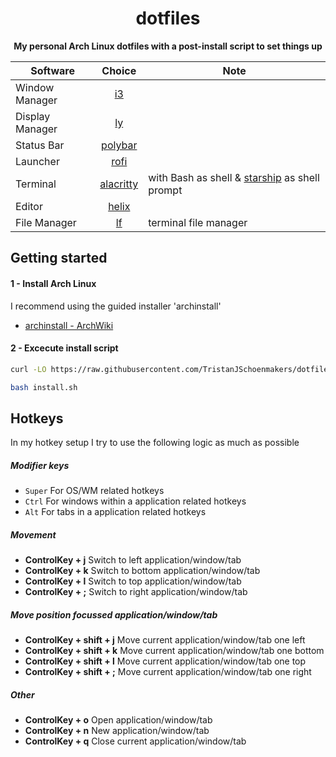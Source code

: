 <div align="center">
  <h1>dotfiles</h1>
  <p>
    <strong>My personal Arch Linux dotfiles with a post-install script to set things up</strong>
  </p>


| Software | Choice | Note
| ------------- |:-------------:|-------------|
| Window Manager | [i3](https://wiki.archlinux.org/title/I3) | 
| Display Manager | [ly](https://github.com/fairyglade/ly) | 
| Status Bar | [polybar](https://github.com/jaagr/polybar) | 
| Launcher | [rofi](https://wiki.archlinux.org/index.php/rofi) | 
| Terminal      | [alacritty](https://github.com/alacritty/alacritty) | with Bash as shell & [starship](https://starship.rs/) as shell prompt
| Editor      | [helix](https://github.com/helix-editor/helix) | 
| File Manager | [lf](https://github.com/gokcehan/lf) | terminal file manager


</div>


## Getting started


#### 1 - Install Arch Linux

I recommend using the guided installer 'archinstall'

- [archinstall - ArchWiki](https://wiki.archlinux.org/title/Archinstall)


#### 2 - Excecute install script

``` bash
curl -LO https://raw.githubusercontent.com/TristanJSchoenmakers/dotfiles/main/install.sh

bash install.sh
```


## Hotkeys

In my hotkey setup I try to use the following logic as much as possible


##### Modifier keys

- `Super` For OS/WM related hotkeys
- `Ctrl` For windows within a application related hotkeys
- `Alt` For tabs in a application related hotkeys


##### Movement

- **ControlKey + j** Switch to left application/window/tab
- **ControlKey + k** Switch to bottom application/window/tab
- **ControlKey + l** Switch to top application/window/tab
- **ControlKey + ;** Switch to right application/window/tab


##### Move position focussed application/window/tab

- **ControlKey + shift + j** Move current application/window/tab one left
- **ControlKey + shift + k** Move current application/window/tab one bottom
- **ControlKey + shift + l** Move current application/window/tab one top
- **ControlKey + shift + ;** Move current application/window/tab one right


##### Other

- **ControlKey + o** Open application/window/tab
- **ControlKey + n** New application/window/tab
- **ControlKey + q** Close current application/window/tab

